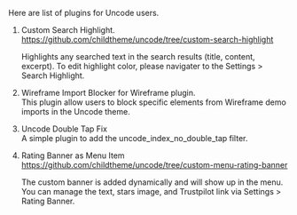 Here are list of plugins for Uncode users.

1. Custom Search Highlight.</br>
https://github.com/childtheme/uncode/tree/custom-search-highlight

   Highlights any searched text in the search results (title, content, excerpt).
   To edit highlight color, please navigater to the Settings > Search Highlight.

2. Wireframe Import Blocker for Wireframe plugin.</br>
This plugin allow users to block specific elements from Wireframe demo imports in the Uncode theme.

3. Uncode Double Tap Fix</br>
A simple plugin to add the uncode_index_no_double_tap filter.

4. Rating Banner as Menu Item</br>
https://github.com/childtheme/uncode/tree/custom-menu-rating-banner

   The custom banner is added dynamically and will show up in the menu. 
   You can manage the text, stars image, and Trustpilot link via Settings > Rating Banner.


   
